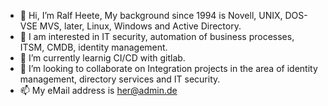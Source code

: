 - 👋 Hi, I’m Ralf Heete, My background since 1994 is Novell, UNIX, DOS-VSE MVS, later, Linux, Windows and Active Directory.  
- 👀 I am interested in IT security, automation of business processes, ITSM, CMDB, identity management.
- 🌱 I’m currently learnig CI/CD with gitlab.
- 💞️ I’m looking to collaborate on Integration projects in the area of identity management, directory services and IT security. 
- 📫 My eMail address is her@admin.de 
<!---
Ralf-Heete/Ralf-Heete is a ✨ special ✨ repository because its `README.md` (this file) appears on your GitHub profile.
You can click the Preview link to take a look at your changes.
--->
